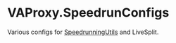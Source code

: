 # VAProxy.SpeedrunConfigs

Various configs for [SpeedrunningUtils](https://github.com/tairasoul/VAProxy.SpeedrunningUtils) and LiveSplit.
